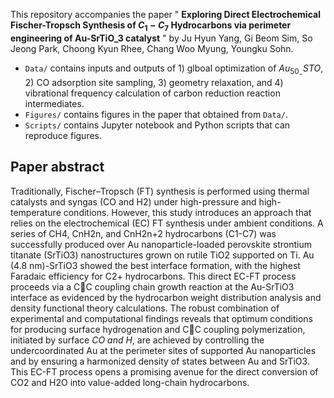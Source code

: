 This repository accompanies the paper " **Exploring Direct Electrochemical Fischer-Tropsch Synthesis of $C_1-C_7$ Hydrocarbons via perimeter engineering of Au-SrTiO_3 catalyst** " 
by Ju Hyun Yang, Gi Beom Sim, So Jeong Park, Choong Kyun Rhee, Chang Woo Myung, Youngku Sohn.
* ```Data/``` contains inputs and outputs of 1) glboal optimization of $Au_50_-STO$, 2) CO adsorption site sampling, 3) geometry relaxation, and 4) vibrational frequency calculation of carbon reduction reaction intermediates.
* ```Figures/``` contains figures in the paper that obtained from ```Data/```.
* ```Scripts/``` contains Jupyter notebook and Python scripts that can reproduce figures.


## Paper abstract
Traditionally, Fischer–Tropsch (FT) synthesis is performed using thermal catalysts and syngas (CO and H2) under high-pressure and high-temperature conditions. However, this study introduces an approach that relies on the electrochemical (EC) FT synthesis under ambient conditions. A series of CH4, CnH2n, and CnH2n+2 hydrocarbons (C1-C7) was successfully produced over Au nanoparticle-loaded perovskite strontium titanate (SrTiO3) nanostructures grown on rutile TiO2 supported on Ti. Au (4.8 nm)-SrTiO3 showed the best interface formation, with the highest Faradaic efficiency for C2+ hydrocarbons. This direct EC-FT process proceeds via a CC coupling chain growth reaction at the Au-SrTiO3 interface as evidenced by the hydrocarbon weight distribution analysis and density functional theory calculations. The robust combination of experimental and computational findings reveals that optimum conditions for producing surface hydrogenation and CC coupling polymerization, initiated by surface *CO and H*, are achieved by controlling the undercoordinated Au at the perimeter sites of supported Au nanoparticles and by ensuring a harmonized density of states between Au and SrTiO3. This EC-FT process opens a promising avenue for the direct conversion of CO2 and H2O into value-added long-chain hydrocarbons.
